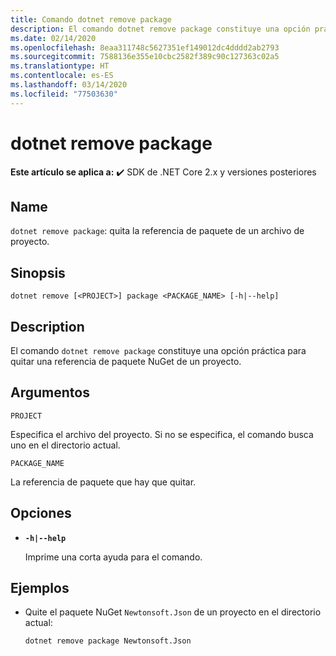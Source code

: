 ```yaml
---
title: Comando dotnet remove package
description: El comando dotnet remove package constituye una opción práctica para quitar la referencia de paquete NuGet de un proyecto.
ms.date: 02/14/2020
ms.openlocfilehash: 8eaa311748c5627351ef149012dc4dddd2ab2793
ms.sourcegitcommit: 7588136e355e10cbc2582f389c90c127363c02a5
ms.translationtype: HT
ms.contentlocale: es-ES
ms.lasthandoff: 03/14/2020
ms.locfileid: "77503630"
---
```

# <a name="dotnet-remove-package"></a>dotnet remove package

**Este artículo se aplica a:** ✔️ SDK de .NET Core 2.x y versiones posteriores

## <a name="name"></a>Name

`dotnet remove package`: quita la referencia de paquete de un archivo de proyecto.

## <a name="synopsis"></a>Sinopsis

```dotnetcli
dotnet remove [<PROJECT>] package <PACKAGE_NAME> [-h|--help]
```

## <a name="description"></a>Description

El comando `dotnet remove package` constituye una opción práctica para quitar una referencia de paquete NuGet de un proyecto.

## <a name="arguments"></a>Argumentos

`PROJECT`

Especifica el archivo del proyecto. Si no se especifica, el comando busca uno en el directorio actual.

`PACKAGE_NAME`

La referencia de paquete que hay que quitar.

## <a name="options"></a>Opciones

- **`-h|--help`**

  Imprime una corta ayuda para el comando.

## <a name="examples"></a>Ejemplos

- Quite el paquete NuGet `Newtonsoft.Json` de un proyecto en el directorio actual:

  ```dotnetcli
  dotnet remove package Newtonsoft.Json
  ```

